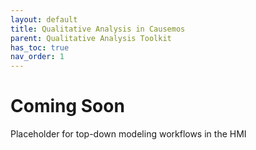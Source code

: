 ```yaml
---
layout: default
title: Qualitative Analysis in Causemos
parent: Qualitative Analysis Toolkit
has_toc: true
nav_order: 1
---
```


# Coming Soon

Placeholder for top-down modeling workflows in the HMI
